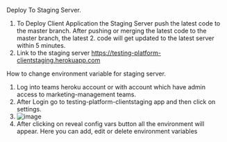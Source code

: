 Deploy To Staging Server.
1. To Deploy Client Application the Staging Server push the latest code to the master branch. After pushing or merging the latest code to the master branch, the latest 2. code will get updated to the latest server within 5 minutes.
3. Link to the staging server https://testing-platform-clientstaging.herokuapp.com 

How to change environment variable for staging server.
1. Log into teams heroku account or with account which have admin access to marketing-management teams.
2. After Login go to testing-platform-clientstaging app and then click on settings. 
3. ![image](https://user-images.githubusercontent.com/50096917/209548870-011ec664-649e-4a45-9db1-276e45c1dc42.png)
4. After clicking on reveal config vars button all the environment will appear. Here you can add, edit or delete environment variables 
